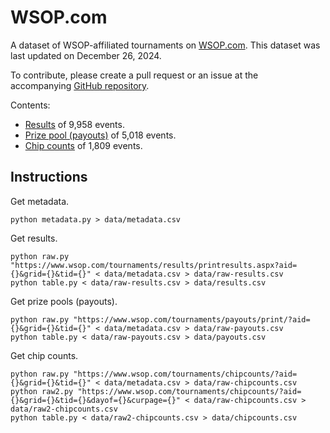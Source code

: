 # WSOP.com

A dataset of WSOP-affiliated tournaments on [WSOP.com](https://www.wsop.com/). This dataset was last updated on December 26, 2024.

To contribute, please create a pull request or an issue at the accompanying [GitHub repository](https://github.com/uoftcprg/pt-dataset).

Contents:

- [Results](https://www.wsop.com/tournaments/results/) of 9,958 events.
- [Prize pool (payouts)](https://www.wsop.com/tournaments/payouts/) of 5,018 events.
- [Chip counts](https://www.wsop.com/tournaments/chipcounts/) of 1,809 events.

## Instructions

Get metadata.

```console
python metadata.py > data/metadata.csv
```

Get results.

```console
python raw.py "https://www.wsop.com/tournaments/results/printresults.aspx?aid={}&grid={}&tid={}" < data/metadata.csv > data/raw-results.csv
python table.py < data/raw-results.csv > data/results.csv
```

Get prize pools (payouts).

```console
python raw.py "https://www.wsop.com/tournaments/payouts/print/?aid={}&grid={}&tid={}" < data/metadata.csv > data/raw-payouts.csv
python table.py < data/raw-payouts.csv > data/payouts.csv
```

Get chip counts. 

```console
python raw.py "https://www.wsop.com/tournaments/chipcounts/?aid={}&grid={}&tid={}" < data/metadata.csv > data/raw-chipcounts.csv
python raw2.py "https://www.wsop.com/tournaments/chipcounts/?aid={}&grid={}&tid={}&dayof={}&curpage={}" < data/raw-chipcounts.csv > data/raw2-chipcounts.csv
python table.py < data/raw2-chipcounts.csv > data/chipcounts.csv
```
